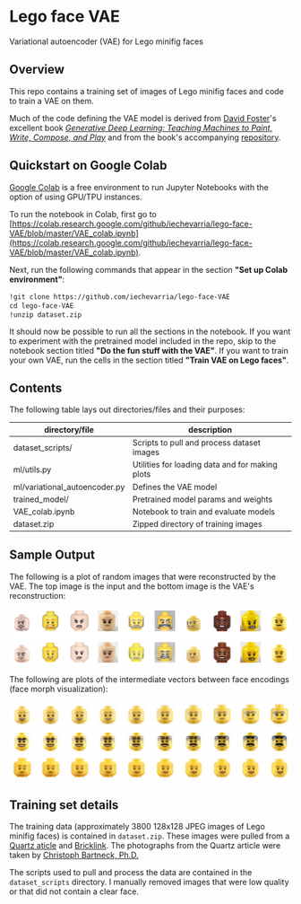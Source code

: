 # Lego face VAE

Variational autoencoder (VAE) for Lego minifig faces

## Overview

This repo contains a training set of images of Lego minifig faces and code to
train a VAE on them. 

Much of the code defining the VAE model is derived from 
[David Foster](https://github.com/davidADSP)'s excellent book
[*Generative Deep Learning: Teaching Machines to Paint, Write, Compose, and Play*](https://www.amazon.com/Generative-Deep-Learning-Teaching-Machines/dp/1492041947) and from the book's
accompanying [repository](https://github.com/davidADSP/GDL_code).

## Quickstart on Google Colab

[Google Colab](https://colab.research.google.com/) is a free environment to run
Jupyter Notebooks with the option of using GPU/TPU instances.

To run the notebook in Colab, first go to
[https://colab.research.google.com/github/iechevarria/lego-face-VAE/blob/master/VAE_colab.ipynb](https://colab.research.google.com/github/iechevarria/lego-face-VAE/blob/master/VAE_colab.ipynb).

Next, run the following commands that appear in the section __"Set up Colab
environment"__:

```
!git clone https://github.com/iechevarria/lego-face-VAE
cd lego-face-VAE
!unzip dataset.zip
```

It should now be possible to run all the sections in the notebook. If you want
to experiment with the pretrained model included in the repo, skip to the
notebook section titled __"Do the fun stuff with the VAE"__. If you want to
train your own VAE, run the cells in the section titled
__"Train VAE on Lego faces"__. 

## Contents

The following table lays out directories/files and their purposes:

| directory/file                  | description                                            |
|---------------------------------|--------------------------------------------------------|
| dataset_scripts/                | Scripts to pull and process dataset images             |
| ml/utils.py                     | Utilities for loading data and for making plots        |
| ml/variational_autoencoder.py   | Defines the VAE model                                  |
| trained_model/                  | Pretrained model params and weights                    |
| VAE_colab.ipynb                 | Notebook to train and evaluate models                  |
| dataset.zip                     | Zipped directory of training images                    |

## Sample Output

The following is a plot of random images that were reconstructed by the VAE. The
top image is the input and the bottom image is the VAE's reconstruction: 

<img src="./docs/img/reconstruction.png">

The following are plots of the intermediate vectors between face encodings (face
morph visualization):

<img src="./docs/img/face-morph-1.png">
<img src="./docs/img/face-morph-2.png">
<img src="./docs/img/face-morph-3.png">

## Training set details

The training data (approximately 3800 128x128 JPEG images of Lego minifig faces)
is contained in `dataset.zip`. These images were pulled from a 
[Quartz aticle](https://qz.com/1405657/how-are-lego-emotions-changing-help-us-find-out/)
and [Bricklink](https://www.bricklink.com/). The photographs from the Quartz
article were taken by [Christoph Bartneck, Ph.D.](http://www.bartneck.de/)

The scripts used to pull and process the data are contained in the
`dataset_scripts` directory. I manually removed images that were low quality
or that did not contain a clear face.
